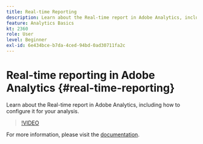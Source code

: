 ```yaml
---
title: Real-time Reporting
description: Learn about the Real-time report in Adobe Analytics, including how to configure it for your analysis.
feature: Analytics Basics
kt: 2360
role: User
level: Beginner
exl-id: 6e434bce-b7da-4ced-94bd-0ad30711fa2c
---
```

# Real-time reporting in Adobe Analytics {#real-time-reporting}

Learn about the Real-time report in Adobe Analytics, including how to configure it for your analysis.

>[!VIDEO](https://video.tv.adobe.com/v/25454/?quality=12&learn=on)

For more information, please visit the [documentation](https://experienceleague.adobe.com/docs/analytics/components/real-time-reporting/realtime.html).
